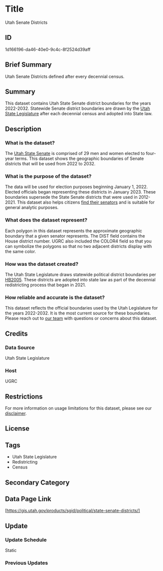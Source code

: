 # Title

Utah Senate Districts

## ID

1d166196-da46-40e0-9c4c-8f2524d39aff

## Brief Summary

Utah Senate Districts defined after every decennial census.

## Summary

This dataset contains Utah State Senate district boundaries for the years 2022-2032. Statewide Senate district boundaries are drawn by the [Utah State Legislature](https://le.utah.gov/) after each decennial census and adopted into State law.

## Description

### What is the dataset?

The [Utah State Senate](https://senate.utah.gov/) is comprised of 29 men and women elected to four-year terms. This dataset shows the geographic boundaries of Senate districts that will be used from 2022 to 2032.

### What is the purpose of the dataset?

The data will be used for election purposes beginning January 1, 2022. Elected officials began representing these districts in January 2023. These boundaries supersede the State Senate districts that were used in 2012-2021. This dataset also helps citizens [find their senators](https://le.utah.gov/GIS/findDistrict.jsp) and is suitable for general analytic purposes.

### What does the dataset represent?

Each polygon in this dataset represents the approximate geographic boundary that a given senator represents. The DIST field contains the House district number. UGRC also included the COLOR4 field so that you can symbolize the polygons so that no two adjacent districts display with the same color.

### How was the dataset created?

The Utah State Legislature draws statewide political district boundaries per [HB2005](https://le.utah.gov/~2021S2/bills/hbillint/HB2005.pdf). These districts are adopted into state law as part of the decennial redistricting process that began in 2021.

### How reliable and accurate is the dataset?

This dataset reflects the official boundaries used by the Utah Legislature for the years 2022-2032. It is the most current source for these boundaries. Please reach out to [our team](https://gis.utah.gov/contact/) with questions or concerns about this dataset.

## Credits

### Data Source

Utah State Legislature

### Host

UGRC

## Restrictions

For more information on usage limitations for this dataset, please see our [disclaimer](https://gis.utah.gov/documentation/policy/license/#disclaimer).

## License

## Tags

- Utah State Legislature
- Redistricting
- Census

## Secondary Category

## Data Page Link

[https://gis.utah.gov/products/sgid/political/state-senate-districts/]

## Update

### Update Schedule

Static

### Previous Updates
